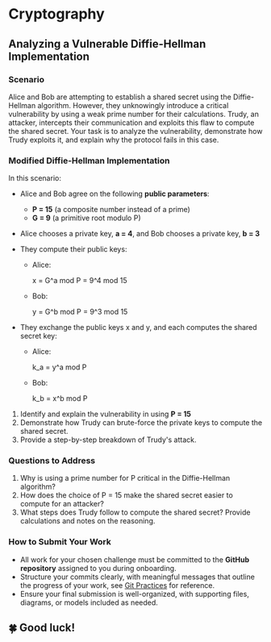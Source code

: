 # Cryptography

## **Analyzing a Vulnerable Diffie-Hellman Implementation**

### **Scenario**

Alice and Bob are attempting to establish a shared secret using the Diffie-Hellman algorithm. However, they unknowingly introduce a critical vulnerability by using a weak prime number for their calculations. Trudy, an attacker, intercepts their communication and exploits this flaw to compute the shared secret. Your task is to analyze the vulnerability, demonstrate how Trudy exploits it, and explain why the protocol fails in this case.

### **Modified Diffie-Hellman Implementation**

In this scenario:

- Alice and Bob agree on the following **public parameters**:
    - **P = 15** (a composite number instead of a prime)
    - **G = 9** (a primitive root modulo P)
- Alice chooses a private key, **a = 4**, and Bob chooses a private key, **b = 3**
- They compute their public keys:
    - Alice:
        
        x = G^a mod P = 9^4 mod 15
        
    - Bob:
        
        y = G^b mod P = 9^3 mod 15
        
- They exchange the public keys x and y, and each computes the shared secret key:
    - Alice:
        
        k_a = y^a mod P
        
    - Bob:
        
        k_b = x^b mod P
        
1. Identify and explain the vulnerability in using **P = 15**
2. Demonstrate how Trudy can brute-force the private keys to compute the shared secret.
3. Provide a step-by-step breakdown of Trudy's attack.

### **Questions to Address**

1. Why is using a prime number for P critical in the Diffie-Hellman algorithm?
2. How does the choice of P = 15 make the shared secret easier to compute for an attacker?
3. What steps does Trudy follow to compute the shared secret? Provide calculations and notes on the reasoning.

### **How to Submit Your Work**

- All work for your chosen challenge must be committed to the **GitHub repository** assigned to you during onboarding.
- Structure your commits clearly, with meaningful messages that outline the progress of your work, see [Git Practices](/docs/processes/github/git-practices.md) for reference.
- Ensure your final submission is well-organized, with supporting files, diagrams, or models included as needed.

## 🍀 Good luck!